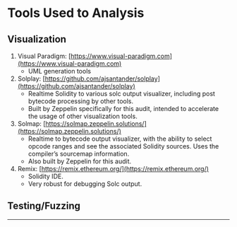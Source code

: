 # Tools Used to Analysis

## **Visualization**

1. Visual Paradigm: [https://www.visual-paradigm.com](https://www.visual-paradigm.com)
   * UML generation tools
2. Solplay: [https://github.com/ajsantander/solplay](https://github.com/ajsantander/solplay)
   * Realtime Solidity to various solc output visualizer, including post bytecode processing by other tools.&#x20;
   * Built by Zeppelin specifically for this audit, intended to accelerate the usage of other visualization tools.
3. Solmap: [https://solmap.zeppelin.solutions/](https://solmap.zeppelin.solutions/)
   * Realtime to bytecode output visualizer, with the ability to select opcode ranges and see the associated Solidity sources. Uses the compiler’s sourcemap information.
   * Also built by Zeppelin for this audit.
4. Remix: [https://remix.ethereum.org/](https://remix.ethereum.org/)
   * Solidity IDE.
   * Very robust for debugging Solc output.

## **Testing/Fuzzing**

****
